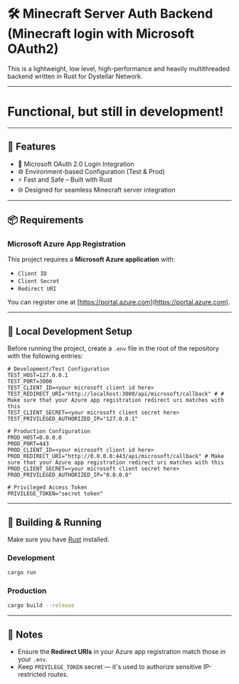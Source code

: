 # 🛠️ Minecraft Server Auth Backend (Minecraft login with Microsoft OAuth2)

This is a lightweight, low level, high-performance and heavily multithreaded backend written in Rust for Dystellar Network.

---

# Functional, but still in development!

---

## 🚀 Features

- 🔐 Microsoft OAuth 2.0 Login Integration
- ⚙️  Environment-based Configuration (Test & Prod)  
- ⚡ Fast and Safe – Built with Rust
- 🌐 Designed for seamless Minecraft server integration  

---

## 📦 Requirements

### Microsoft Azure App Registration

This project requires a **Microsoft Azure application** with:

- `Client ID`  
- `Client Secret`  
- `Redirect URI`  

You can register one at [https://portal.azure.com](https://portal.azure.com).

---

## 🧪 Local Development Setup

Before running the project, create a `.env` file in the root of the repository with the following entries:

```env
# Development/Test Configuration
TEST_HOST=127.0.0.1
TEST_PORT=3000
TEST_CLIENT_ID=<your microsoft client id here>
TEST_REDIRECT_URI="http://localhost:3000/api/microsoft/callback" # # Make sure that your Azure app registration redirect uri matches with this
TEST_CLIENT_SECRET=<your microsoft client secret here>
TEST_PRIVILEGED_AUTHORIZED_IP="127.0.0.1"

# Production Configuration
PROD_HOST=0.0.0.0
PROD_PORT=443
PROD_CLIENT_ID=<your microsoft client id here>
PROD_REDIRECT_URI="http://0.0.0.0:443/api/microsoft/callback" # Make sure that your Azure app registration redirect uri matches with this
PROD_CLIENT_SECRET=<your microsoft client secret here>
PROD_PRIVILEGED_AUTHORIZED_IP="0.0.0.0"

# Privileged Access Token
PRIVILEGE_TOKEN="secret token"
```

---

## 🔧 Building & Running

Make sure you have [Rust](https://www.rust-lang.org/tools/install) installed.

### Development

```bash
cargo run
```

### Production

```bash
cargo build --release
```

---

## 🧠 Notes

- Ensure the **Redirect URIs** in your Azure app registration match those in your `.env`.
- Keep `PRIVILEGE_TOKEN` secret — it's used to authorize sensitive IP-restricted routes.

